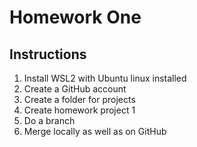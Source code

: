 # Homework One
## Instructions 
1. Install WSL2 with Ubuntu linux installed
2. Create a GitHub account
3. Create a folder for projects
4. Create homework project 1
5. Do a branch
6. Merge locally as well as on GitHub
